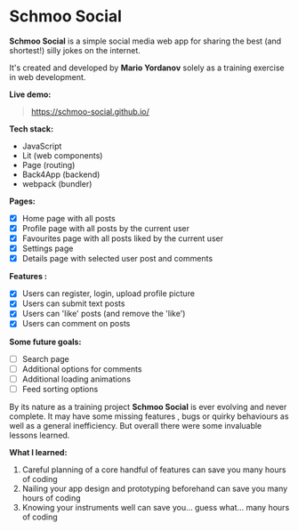 # Schmoo Social

**Schmoo Social** is a simple social media web app for sharing the best (and shortest!) silly jokes on the internet.

It's created and developed by **Mario Yordanov** solely as a training exercise in web development.

**Live demo:** 
> https://schmoo-social.github.io/

**Tech stack:** 
- JavaScript
- Lit (web components)
- Page (routing)
- Back4App (backend)
- webpack (bundler) 

**Pages:**
- [x] Home page with all posts
- [x] Profile page with all posts by the current user
- [x] Favourites page with all posts liked by the current user
- [x] Settings page 
- [x] Details page with selected user post and comments

**Features :**
- [x] Users can register, login, upload profile picture
- [x] Users can submit text posts
- [x] Users can 'like' posts (and remove the 'like')
- [x] Users can comment on posts 

**Some future goals:**
- [ ] Search page
- [ ] Additional options for comments
- [ ] Additional loading animations
- [ ] Feed sorting options

By its nature as a training project **Schmoo Social** is ever evolving and never complete. It may have some missing features , bugs or quirky behaviours as well as a general inefficiency. But overall there were some invaluable lessons learned.

**What I learned:**
1. Careful planning of a core handful of features  can save you many hours of coding
2. Nailing your app design and prototyping beforehand can save you many hours of coding
3. Knowing your instruments well can save you... guess what... many hours of coding 

